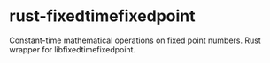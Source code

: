 # rust-fixedtimefixedpoint
Constant-time mathematical operations on fixed point numbers. Rust wrapper for libfixedtimefixedpoint.

